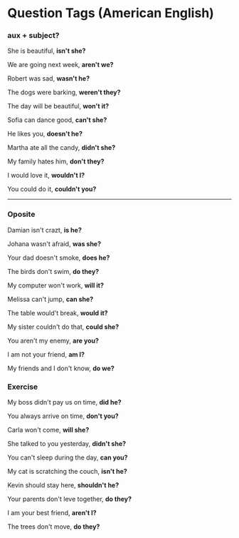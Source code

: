 # Question Tags (American English)

### aux + subject?

She is beautiful, **isn't she?**

We are going next week, **aren't we?**

Robert was sad, **wasn't he?**

The dogs were barking, **weren't they?**

The day will be beautiful, **won't it?**

Sofia can dance good, **can't she?**

He likes you, **doesn't he?**

Martha ate all the candy, **didn't she?**

My family hates him, **don't they?**

I would love it, **wouldn't I?**

You could do it, **couldn't you?**

---------------------------

### Oposite

Damian isn't crazt, **is he?**

Johana wasn't afraid, **was she?**

Your dad doesn't smoke, **does he?**

The birds don't swim, **do they?**

My computer won't work, **will it?**

Melissa can't jump, **can she?**

The table would't break, **would it?**

My sister couldn't do that, **could she?**

You aren't my enemy, **are you?**

I am not your friend, **am I?**

My friends and I don't know, **do we?**


### Exercise

My boss didn't pay us on time, **did he?**

You always arrive on time, **don't you?**

Carla won't come, **will she?**

She talked to you yesterday, **didn't she?**

You can't sleep during the day, **can you?**

My cat is scratching the couch, **isn't he?**

Kevin should stay here, **shouldn't he?**

Your parents don't leve together, **do they?**

I am your best friend, **aren't I?**

The trees don't move, **do they?**
